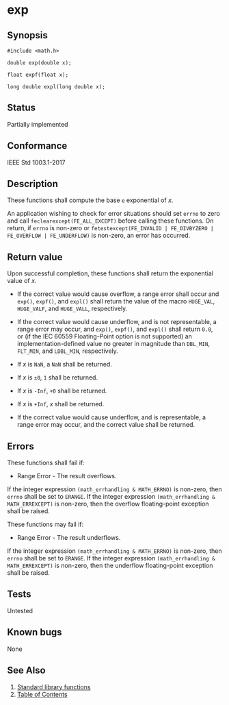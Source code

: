 # exp

## Synopsis

`#include <math.h>`

`double exp(double x);`

`float expf(float x);`

`long double expl(long double x);`

## Status

Partially implemented

## Conformance

IEEE Std 1003.1-2017

## Description

These functions shall compute the base `e` exponential of _x_.

An application wishing to check for error situations should set `errno` to zero and call
`feclearexcept(FE_ALL_EXCEPT)` before calling these functions. On return, if `errno` is non-zero or
`fetestexcept(FE_INVALID | FE_DIVBYZERO | FE_OVERFLOW | FE_UNDERFLOW)` is non-zero, an error has occurred.

## Return value

Upon successful completion, these functions shall return the exponential value of _x_.

* If the correct value would cause overflow, a range error shall occur and `exp()`, `expf()`, and `expl()` shall return
the value of the macro `HUGE_VAL`, `HUGE_VALF`, and `HUGE_VALL`, respectively.

* If the correct value would cause underflow, and is not representable, a range error may occur, and `exp()`,
`expf()`, and `expl()` shall return `0.0`, or (if the IEC 60559 Floating-Point option is not supported) an
implementation-defined value no greater in magnitude than `DBL_MIN`, `FLT_MIN`, and `LDBL_MIN`, respectively.

* If _x_ is `NaN`, a `NaN` shall be returned.
* If _x_ is `±0`, `1` shall be returned.
* If _x_ is `-Inf`, `+0` shall be returned.
* If _x_ is `+Inf`, _x_ shall be returned.
* If the correct value would cause underflow, and is representable, a range error may occur, and the correct value shall
be returned.

## Errors

These functions shall fail if:

* Range Error - The result overflows.

 If the integer expression `(math_errhandling & MATH_ERRNO)` is non-zero, then `errno` shall be set to `ERANGE`. If
the integer expression `(math_errhandling & MATH_ERREXCEPT)` is non-zero, then the overflow floating-point exception
shall be raised.

These functions may fail if:

* Range Error - The result underflows.

 If the integer expression `(math_errhandling & MATH_ERRNO)` is non-zero, then `errno` shall be set to `ERANGE`. If
the integer expression `(math_errhandling & MATH_ERREXCEPT)` is non-zero, then the underflow floating-point exception
shall be raised.

## Tests

Untested

## Known bugs

None

## See Also

1. [Standard library functions](../functions.md)
2. [Table of Contents](../../../README.md)
